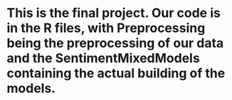 # This is the final project. Our code is in the R files, with Preprocessing being the preprocessing of our data and the SentimentMixedModels containing the actual building of the models. 
